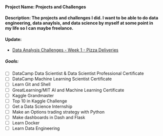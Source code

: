 #### Project Name: Projects and Challenges
#### Description: The projects and challenges I did. I want to be able to do data engineering, data anaylsis, and data science by myself at some point in my life so I can maybe freelance.

#### Update:
- [Data Analysis Challenges - Week 1 - Pizza Deliveries](https://github.com/RJUNCC/Projects_Challenges/tree/1b2983e093e22ee6d74353b1ef3f0ef276e68e12/Data%20Analysis%20Challenges/NEW_DA_PROJECTS/week_1)

##### Goals:
- [ ] DataCamp Data Scientist & Data Scientist Professional Certificate
- [ ] DataCamp Machine Learning Scientist Certificate
- [ ] Learn Git and Shell
- [ ] GreatLearning/MIT AI and Machine Learning Certificate
- [ ] Kaggle Grandmaster
- [ ] Top 10 in Kaggle Challenge
- [ ] Get a Data Science Internship
- [ ] Make an Options trading strategy with Python
- [ ] Make dashboards in Dash and Flask
- [ ] Learn Docker
- [ ] Learn Data Engineering
